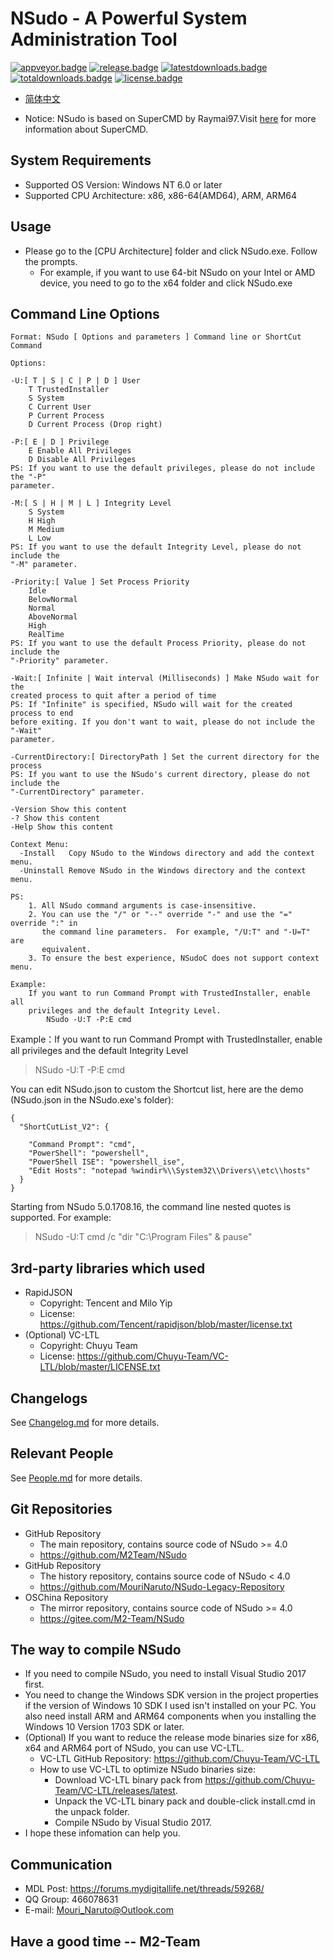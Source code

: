 ﻿# NSudo - A Powerful System Administration Tool

[![appveyor.badge]][appveyor.link] 
[![release.badge]][release.link]
[![latestdownloads.badge]][latestdownloads.link]
[![totaldownloads.badge]][totaldownloads.link]
[![license.badge]][license.link]

- [简体中文](自述.md)

- Notice: NSudo is based on SuperCMD by Raymai97.Visit 
  [here](http://bbs.pcbeta.com/viewthread-1508863-1-1.html "here") for more 
  information about SuperCMD.

## System Requirements
- Supported OS Version: Windows NT 6.0 or later
- Supported CPU Architecture: x86, x86-64(AMD64), ARM, ARM64

## Usage
- Please go to the [CPU Architecture] folder and click NSudo.exe. Follow the 
  prompts.
  - For example, if you want to use 64-bit NSudo on your Intel or AMD device,
    you need to go to the x64 folder and click NSudo.exe

## Command Line Options
```
Format: NSudo [ Options and parameters ] Command line or ShortCut Command

Options:

-U:[ T | S | C | P | D ] User
    T TrustedInstaller
    S System
    C Current User
    P Current Process
    D Current Process (Drop right)

-P:[ E | D ] Privilege
    E Enable All Privileges
    D Disable All Privileges
PS: If you want to use the default privileges, please do not include the "-P"
parameter.

-M:[ S | H | M | L ] Integrity Level
    S System
    H High
    M Medium
    L Low
PS: If you want to use the default Integrity Level, please do not include the 
"-M" parameter.

-Priority:[ Value ] Set Process Priority
    Idle
    BelowNormal
    Normal
    AboveNormal
    High
    RealTime
PS: If you want to use the default Process Priority, please do not include the 
"-Priority" parameter.

-Wait:[ Infinite | Wait interval (Milliseconds) ] Make NSudo wait for the 
created process to quit after a period of time
PS: If "Infinite" is specified, NSudo will wait for the created process to end 
before exiting. If you don't want to wait, please do not include the "-Wait" 
parameter.

-CurrentDirectory:[ DirectoryPath ] Set the current directory for the process
PS: If you want to use the NSudo's current directory, please do not include the
"-CurrentDirectory" parameter.

-Version Show this content
-? Show this content
-Help Show this content

Context Menu:
  -Install   Copy NSudo to the Windows directory and add the context menu.
  -Uninstall Remove NSudo in the Windows directory and the context menu. 

PS:
    1. All NSudo command arguments is case-insensitive.
    2. You can use the "/" or "--" override "-" and use the "=" override ":" in
       the command line parameters.  For example, "/U:T" and "-U=T" are 
       equivalent.
    3. To ensure the best experience, NSudoC does not support context menu.

Example:
    If you want to run Command Prompt with TrustedInstaller, enable all 
    privileges and the default Integrity Level.
        NSudo -U:T -P:E cmd
```
Example：If you want to run Command Prompt with TrustedInstaller, enable all 
privileges and the default Integrity Level
> NSudo -U:T -P:E cmd

You can edit NSudo.json to custom the Shortcut list, here are the demo 
(NSudo.json in the NSudo.exe's folder):
```
{
  "ShortCutList_V2": {

    "Command Prompt": "cmd",
    "PowerShell": "powershell",
    "PowerShell ISE": "powershell_ise",
    "Edit Hosts": "notepad %windir%\\System32\\Drivers\\etc\\hosts"
  }
}
```
Starting from NSudo 5.0.1708.16, the command line nested quotes is supported. 
For example: 
> NSudo -U:T cmd /c "dir "C:\Program Files" & pause"

## 3rd-party libraries which used
- RapidJSON
  - Copyright: Tencent and Milo Yip
  - License: https://github.com/Tencent/rapidjson/blob/master/license.txt
- (Optional) VC-LTL
  - Copyright: Chuyu Team
  - License: https://github.com/Chuyu-Team/VC-LTL/blob/master/LICENSE.txt

## Changelogs
See [Changelog.md](Changelog.md) for more details.

## Relevant People 
See [People.md](People.md) for more details.

## Git Repositories
- GitHub Repository
  - The main repository, contains source code of NSudo >= 4.0
  - https://github.com/M2Team/NSudo
- GitHub Repository 
  - The history repository, contains source code of NSudo < 4.0
  - https://github.com/MouriNaruto/NSudo-Legacy-Repository
- OSChina Repository 
  - The mirror repository, contains source code of NSudo >= 4.0
  - https://gitee.com/M2-Team/NSudo

## The way to compile NSudo
- If you need to compile NSudo, you need to install Visual Studio 2017 first.
- You need to change the Windows SDK version in the project properties if the 
  version of Windows 10 SDK I used isn't installed on your PC. You also need 
  install ARM and ARM64 components when you installing the Windows 10 Version 
  1703 SDK or later.
- (Optional) If you want to reduce the release mode binaries size for x86, x64
  and ARM64 port of NSudo, you can use VC-LTL.
  - VC-LTL GitHub Repository: https://github.com/Chuyu-Team/VC-LTL
  - How to use VC-LTL to optimize NSudo binaries size:
    - Download VC-LTL binary pack from 
	  https://github.com/Chuyu-Team/VC-LTL/releases/latest.
    - Unpack the VC-LTL binary pack and double-click install.cmd in the unpack
	  folder.
    - Compile NSudo by Visual Studio 2017.
- I hope these infomation can help you.

## Communication
- MDL Post: https://forums.mydigitallife.net/threads/59268/
- QQ Group: 466078631
- E-mail: Mouri_Naruto@Outlook.com

## Have a good time -- M2-Team

[appveyor.badge]: https://ci.appveyor.com/api/projects/status/github/M2Team/NSudo?branch=master&svg=true
[appveyor.link]: https://ci.appveyor.com/project/MouriNaruto/nsudo
[release.badge]: https://img.shields.io/github/release/M2Team/NSudo.svg
[release.link]: https://github.com/M2Team/NSudo/releases/latest
[latestdownloads.badge]: https://img.shields.io/github/downloads/M2Team/NSudo/latest/total.svg
[latestdownloads.link]: https://github.com/M2Team/NSudo/releases/latest
[totaldownloads.badge]: https://img.shields.io/github/downloads/M2Team/NSudo/total.svg
[totaldownloads.link]: https://github.com/M2Team/NSudo/releases
[license.badge]: https://img.shields.io/github/license/M2Team/NSudo.svg
[license.link]: LICENSE
